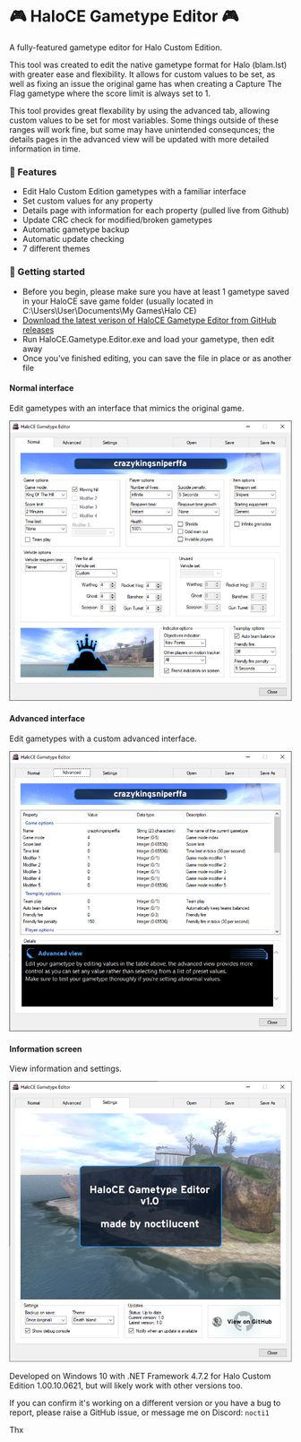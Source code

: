 # 🎮 HaloCE Gametype Editor 🎮
A fully-featured gametype editor for Halo Custom Edition.

This tool was created to edit the native gametype format for Halo (blam.lst) with greater ease and flexibility.
It allows for custom values to be set, as well as fixing an issue the original game has when creating a Capture The Flag gametype where the score limit is always set to 1.

This tool provides great flexability by using the advanced tab, allowing custom values to be set for most variables.
Some things outside of these ranges will work fine, but some may have unintended consequnces; the details pages in the advanced view will be updated with more detailed information in time.

### 🌟 Features
- Edit Halo Custom Edition gametypes with a familiar interface
- Set custom values for any property
- Details page with information for each property (pulled live from Github)
- Update CRC check for modified/broken gametypes
- Automatic gametype backup
- Automatic update checking
- 7 different themes

### 🔗 Getting started
- Before you begin, please make sure you have at least 1 gametype saved in your HaloCE save game folder (usually located in C:\Users\User\Documents\My Games\Halo CE)
- [Download the latest verison of HaloCE Gametype Editor from GitHub releases](https://github.com/nocti1/HaloCE-Gametype-Editor/releases/latest)
- Run HaloCE.Gametype.Editor.exe and load your gametype, then edit away
- Once you've finished editing, you can save the file in place or as another file

#### Normal interface
Edit gametypes with an interface that mimics the original game.

![HaloCE Gametype Editor (Normal)](assets/normal.png)


#### Advanced interface
Edit gametypes with a custom advanced interface.

![HaloCE Gametype Editor (Advanced)](assets/advanced.png)


#### Information screen
View information and settings.

![HaloCE Gametype Editor (Information)](assets/settings.png)


Developed on Windows 10 with .NET Framework 4.7.2 for Halo Custom Edition 1.00.10.0621, but will likely work with other versions too.

If you can confirm it's working on a different version or you have a bug to report, please raise a GitHub issue, or message me on Discord: `nocti1`

Thx
